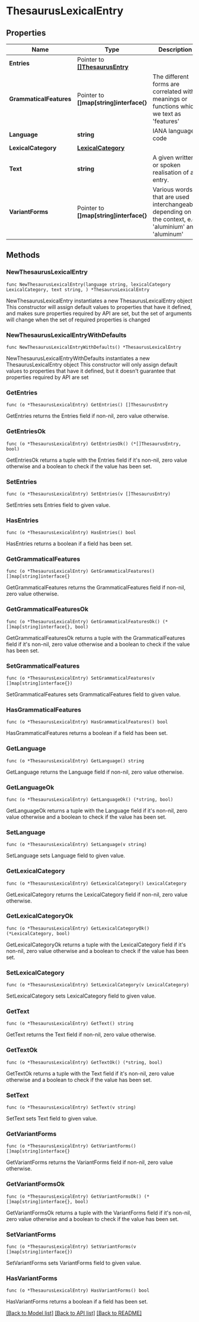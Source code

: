 # ThesaurusLexicalEntry

## Properties

Name | Type | Description | Notes
------------ | ------------- | ------------- | -------------
**Entries** | Pointer to [**[]ThesaurusEntry**](ThesaurusEntry.md) |  | [optional] 
**GrammaticalFeatures** | Pointer to **[]map[string]interface{}** | The different forms are correlated with meanings or functions which we text as &#39;features&#39; | [optional] 
**Language** | **string** | IANA language code | 
**LexicalCategory** | [**LexicalCategory**](LexicalCategory.md) |  | 
**Text** | **string** | A given written or spoken realisation of an entry. | 
**VariantForms** | Pointer to **[]map[string]interface{}** | Various words that are used interchangeably depending on the context, e.g &#39;aluminium&#39; and &#39;aluminum&#39; | [optional] 

## Methods

### NewThesaurusLexicalEntry

`func NewThesaurusLexicalEntry(language string, lexicalCategory LexicalCategory, text string, ) *ThesaurusLexicalEntry`

NewThesaurusLexicalEntry instantiates a new ThesaurusLexicalEntry object
This constructor will assign default values to properties that have it defined,
and makes sure properties required by API are set, but the set of arguments
will change when the set of required properties is changed

### NewThesaurusLexicalEntryWithDefaults

`func NewThesaurusLexicalEntryWithDefaults() *ThesaurusLexicalEntry`

NewThesaurusLexicalEntryWithDefaults instantiates a new ThesaurusLexicalEntry object
This constructor will only assign default values to properties that have it defined,
but it doesn't guarantee that properties required by API are set

### GetEntries

`func (o *ThesaurusLexicalEntry) GetEntries() []ThesaurusEntry`

GetEntries returns the Entries field if non-nil, zero value otherwise.

### GetEntriesOk

`func (o *ThesaurusLexicalEntry) GetEntriesOk() (*[]ThesaurusEntry, bool)`

GetEntriesOk returns a tuple with the Entries field if it's non-nil, zero value otherwise
and a boolean to check if the value has been set.

### SetEntries

`func (o *ThesaurusLexicalEntry) SetEntries(v []ThesaurusEntry)`

SetEntries sets Entries field to given value.

### HasEntries

`func (o *ThesaurusLexicalEntry) HasEntries() bool`

HasEntries returns a boolean if a field has been set.

### GetGrammaticalFeatures

`func (o *ThesaurusLexicalEntry) GetGrammaticalFeatures() []map[string]interface{}`

GetGrammaticalFeatures returns the GrammaticalFeatures field if non-nil, zero value otherwise.

### GetGrammaticalFeaturesOk

`func (o *ThesaurusLexicalEntry) GetGrammaticalFeaturesOk() (*[]map[string]interface{}, bool)`

GetGrammaticalFeaturesOk returns a tuple with the GrammaticalFeatures field if it's non-nil, zero value otherwise
and a boolean to check if the value has been set.

### SetGrammaticalFeatures

`func (o *ThesaurusLexicalEntry) SetGrammaticalFeatures(v []map[string]interface{})`

SetGrammaticalFeatures sets GrammaticalFeatures field to given value.

### HasGrammaticalFeatures

`func (o *ThesaurusLexicalEntry) HasGrammaticalFeatures() bool`

HasGrammaticalFeatures returns a boolean if a field has been set.

### GetLanguage

`func (o *ThesaurusLexicalEntry) GetLanguage() string`

GetLanguage returns the Language field if non-nil, zero value otherwise.

### GetLanguageOk

`func (o *ThesaurusLexicalEntry) GetLanguageOk() (*string, bool)`

GetLanguageOk returns a tuple with the Language field if it's non-nil, zero value otherwise
and a boolean to check if the value has been set.

### SetLanguage

`func (o *ThesaurusLexicalEntry) SetLanguage(v string)`

SetLanguage sets Language field to given value.


### GetLexicalCategory

`func (o *ThesaurusLexicalEntry) GetLexicalCategory() LexicalCategory`

GetLexicalCategory returns the LexicalCategory field if non-nil, zero value otherwise.

### GetLexicalCategoryOk

`func (o *ThesaurusLexicalEntry) GetLexicalCategoryOk() (*LexicalCategory, bool)`

GetLexicalCategoryOk returns a tuple with the LexicalCategory field if it's non-nil, zero value otherwise
and a boolean to check if the value has been set.

### SetLexicalCategory

`func (o *ThesaurusLexicalEntry) SetLexicalCategory(v LexicalCategory)`

SetLexicalCategory sets LexicalCategory field to given value.


### GetText

`func (o *ThesaurusLexicalEntry) GetText() string`

GetText returns the Text field if non-nil, zero value otherwise.

### GetTextOk

`func (o *ThesaurusLexicalEntry) GetTextOk() (*string, bool)`

GetTextOk returns a tuple with the Text field if it's non-nil, zero value otherwise
and a boolean to check if the value has been set.

### SetText

`func (o *ThesaurusLexicalEntry) SetText(v string)`

SetText sets Text field to given value.


### GetVariantForms

`func (o *ThesaurusLexicalEntry) GetVariantForms() []map[string]interface{}`

GetVariantForms returns the VariantForms field if non-nil, zero value otherwise.

### GetVariantFormsOk

`func (o *ThesaurusLexicalEntry) GetVariantFormsOk() (*[]map[string]interface{}, bool)`

GetVariantFormsOk returns a tuple with the VariantForms field if it's non-nil, zero value otherwise
and a boolean to check if the value has been set.

### SetVariantForms

`func (o *ThesaurusLexicalEntry) SetVariantForms(v []map[string]interface{})`

SetVariantForms sets VariantForms field to given value.

### HasVariantForms

`func (o *ThesaurusLexicalEntry) HasVariantForms() bool`

HasVariantForms returns a boolean if a field has been set.


[[Back to Model list]](../README.md#documentation-for-models) [[Back to API list]](../README.md#documentation-for-api-endpoints) [[Back to README]](../README.md)


